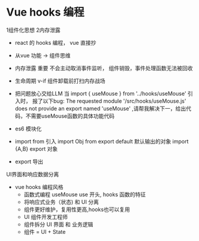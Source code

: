 # Vue hooks 编程
1组件化思想 2内存泄露


- react  的 hooks 编程， vue 直接抄
- 从vue 功能 -> 组件思维
- 内存泄露 重要
  不会主动取消事件监听， 组件销毁，事件处理函数无法被回收
- 生命周期 v-if 组件卸载前打扫内存战场
- 把问题放心交给LLM
当 import { useMouse } from '../hooks/useMouse' 引入时，
报了以下bug: The requested module '/src/hooks/useMouse.js' does not provide an export named 'useMouse'
 ,请帮我解决下一，给出代码，不需要useMouse函数的具体功能代码


- es6 模块化
 - import from 引入
   import Obj from export default 默认输出的对象
   import {A,B} export 对象
 - export 导出
 
 UI界面和响应数据分离
 - vue hooks 编程风格
   - 函数式编程
    useMouse use 开头, hooks 函数的特征
   - 将响应式业务（状态) 和 UI 分离
   - 组件更好维护，复用性更高,hooks也可以复用
   - UI 组件开发工程师
   - 组件拆分 UI 界面 和 业务逻辑
   - 组件 = UI + State